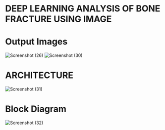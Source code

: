 # DEEP LEARNING ANALYSIS OF BONE FRACTURE USING IMAGE
 # Output Images
![Screenshot (26)](https://github.com/user-attachments/assets/19e0862d-1069-4b75-bcc9-43ab264ac97d)
![Screenshot (30)](https://github.com/user-attachments/assets/da257e62-c665-4d09-8a82-6706bd44f2b1)

# ARCHITECTURE
![Screenshot (31)](https://github.com/user-attachments/assets/5d986bca-77ae-4f4c-a248-f164b2e1dd56)

# Block Diagram
![Screenshot (32)](https://github.com/user-attachments/assets/abae51f4-3276-4e47-a9c1-434ed0fa6603)

